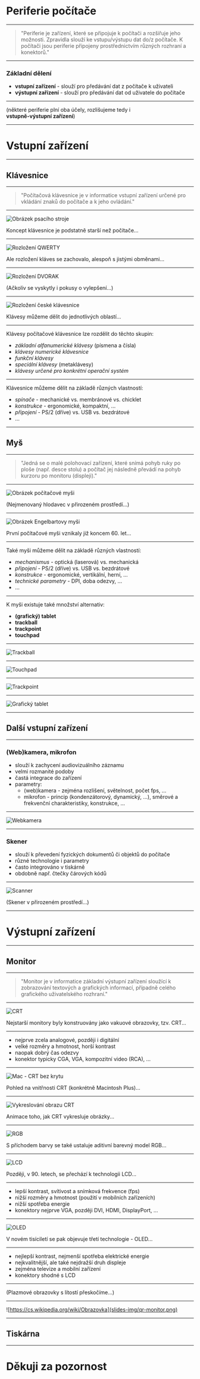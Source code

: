 # Periferie počítače

---

> "Periferie je zařízení, které se připojuje k počítači a rozšiřuje jeho možnosti. Zpravidla slouží ke vstupu/výstupu dat do/z počítače. K počítači jsou periferie připojeny prostřednictvím různých rozhraní a konektorů."

---

### Základní dělení

- **vstupní zařízení** - slouží pro předávání dat z počítače k uživateli
- **výstupní zařízení** - slouží pro předávání dat od uživatele do počítače

---

(některé periferie plní oba účely, rozlišujeme tedy i <br> **vstupně-výstupní zařízení**)

---

# Vstupní zařízení

---

## Klávesnice

---

> "Počítačová klávesnice je v informatice vstupní zařízení určené pro vkládání znaků do počítače a k jeho ovládání."

---

![Obrázek psacího stroje](https://upload.wikimedia.org/wikipedia/commons/e/e9/DSCF2850-s.jpg)

Koncept klávesnice je podstatně starší než počítače...

---

![Rozložení QWERTY](https://upload.wikimedia.org/wikipedia/commons/thumb/d/da/KB_United_States.svg/1024px-KB_United_States.svg.png)

Ale rozložení kláves se zachovalo, alespoň s jistými obměnami...

---

![Rozložení DVORAK](https://upload.wikimedia.org/wikipedia/commons/thumb/2/25/KB_United_States_Dvorak.svg/800px-KB_United_States_Dvorak.svg.png?uselang=cs)

(Ačkoliv se vyskytly i pokusy o vylepšení...)

---

![Rozložení české klávesnice](https://upload.wikimedia.org/wikipedia/commons/thumb/3/34/Qwertz_cz.svg/1024px-Qwertz_cz.svg.png)

Klávesy můžeme dělit do jednotlivých oblastí...

---

Klávesy počítačové klávesnice lze rozdělit do těchto skupin:
- _základní alfanumerické klávesy_ (písmena a čísla)
- _klávesy numerické klávesnice_
- _funkční klávesy_
- _speciální klávesy_ (metaklávesy)
- _klávesy určené pro konkrétní operační systém_

---

Klávesnice můžeme dělit na základě různých vlastností:
- _spínače_ - mechanické vs. membránové vs. chicklet
- _konstrukce_ - ergonomické, kompaktní, ...
- _připojení_ - PS/2 (dříve) vs. USB vs. bezdrátové
- ...

---

## Myš

---

>"Jedná se o malé polohovací zařízení, které snímá pohyb ruky po ploše (např. desce stolu) a počítač jej následně převádí na pohyb kurzoru po monitoru (displeji)."

---

![Obrázek počítačové myši](https://upload.wikimedia.org/wikipedia/commons/2/22/3-Tasten-Maus_Microsoft.jpg)

(Nejmenovaný hlodavec v přirozeném prostředí...)

---

![Obrázek Engelbartovy myši](https://upload.wikimedia.org/wikipedia/commons/c/cc/SRI_Computer_Mouse.jpg)

První počítačové myši vznikaly již koncem 60. let...

---

Také myši můžeme dělit na základě různých vlastností:
- _mechanismus_ - optická (laserová) vs. mechanická
- _připojení_ - PS/2 (dříve) vs. USB vs. bezdrátové
- _konstrukce_ - ergonomické, vertikální, herní, ...
- _technické parametry_ - DPI, doba odezvy, ...
- ...

---

K myši existuje také množství alternativ:
- **(grafický) tablet**
- **trackball**
- **trackpoint**
- **touchpad**

---

![Trackball](https://upload.wikimedia.org/wikipedia/commons/9/96/Trackball-Kensington-ExpertMouse5.jpg)

---

![Touchpad](https://upload.wikimedia.org/wikipedia/commons/e/ea/MacBook_Pro%27s_trackpad.JPG)

---

![Trackpoint](https://upload.wikimedia.org/wikipedia/commons/9/9a/Trackpoint.jpg)

---

![Grafický tablet](https://upload.wikimedia.org/wikipedia/commons/thumb/3/3b/Pen_Tablet.jpg/1244px-Pen_Tablet.jpg)

---

## Další vstupní zařízení

---

### (Web)kamera, mikrofon

- slouží k zachycení audiovizuálního záznamu
- velmi rozmanité podoby
- častá integrace do zařízení
- parametry:
  - (web)kamera - zejména rozlišení, světelnost, počet fps, ...
  - mikrofon - princip (kondenzátorový, dynamický, ...), směrové a frekvenční charakteristiky, konstrukce, ...

---

![Webkamera](https://upload.wikimedia.org/wikipedia/commons/7/7f/Webcam_on_computer_screen.jpg)

---

### Skener

- slouží k převedení fyzických dokumentů či objektů do počítače
- různé technologie i parametry
- často integrováno v tiskárně
- obdobně např. čtečky čárových kódů

---

![Scanner](https://upload.wikimedia.org/wikipedia/commons/9/9a/Epson_V850_scanner_open_20230920.jpg)

(Skener v přirozeném prostředí...)

---

# Výstupní zařízení

---

## Monitor

---

>"Monitor je v informatice základní výstupní zařízení sloužící k zobrazování textových a grafických informací, případně celého grafického uživatelského rozhraní."

---

![CRT](https://upload.wikimedia.org/wikipedia/commons/1/16/Trinitron_computer-monitor.jpg)

Nejstarší monitory byly konstruovány jako vakuové obrazovky, tzv. CRT...

---

- nejprve zcela analogové, později i digitální
- velké rozměry a hmotnost, horší kontrast
- naopak dobrý čas odezvy
- konektor typicky CGA, VGA, kompozitní video (RCA), ...

---

![Mac - CRT bez krytu](https://upload.wikimedia.org/wikipedia/commons/e/e9/Macintosh_Plus_interior.jpg)

Pohled na vnitřnosti CRT (konkrétně Macintosh Plus)...

---

![Vykreslování obrazu CRT](https://upload.wikimedia.org/wikipedia/commons/1/1f/CRT_image_creation_animation.gif)

Animace toho, jak CRT vykresluje obrázky...

---

![RGB](https://upload.wikimedia.org/wikipedia/commons/0/05/AdditiveColorMixing.svg)

S příchodem barvy se také ustaluje aditivní barevný model RGB...

---

![LCD](https://upload.wikimedia.org/wikipedia/commons/7/7e/LG_L194WT-SF_LCD_monitor.jpg)

Později, v 90. letech, se přechází k technologii LCD...

---

- lepší kontrast, svítivost a snímková frekvence (fps)
- nižší rozměry a hmotnost (použití v mobilních zařízeních)
- nižší spotřeba energie
- konektory nejprve VGA, později DVI, HDMI, DisplayPort, ...

---

![OLED](https://upload.wikimedia.org/wikipedia/commons/6/60/Sony_oled.jpg)

V novém tisíciletí se pak objevuje třetí technologie - OLED...

---

- nejlepší kontrast, nejmenší spotřeba elektrické energie
- nejkvalitnější, ale také nejdražší druh displeje
- zejména televize a mobilní zařízení
- konektory shodné s LCD

---

(Plazmové obrazovky s lítostí přeskočíme...)

---

![https://cs.wikipedia.org/wiki/Obrazovka](slides-img/qr-monitor.png)

---

## Tiskárna

---

# Děkuji za pozornost
